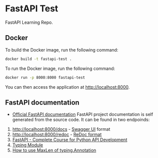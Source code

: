 # FastAPI Test

FastAPI Learning Repo.

## Docker

To build the Docker image, run the following command:

```bash
docker build -t fastapi-test .
```

To run the Docker image, run the following command:

```bash
docker run -p 8000:8000 fastapi-test
```

You can then access the application at <http://localhost:8000>.

## FastAPI documentation

- [Official FastAPI documentation](https://fastapi.tiangolo.com/)
FastAPI project documentation is self generated from the source code. It can be found in two endpoinds:

1. <http://localhost:8000/docs> - [Swagger UI](https://swagger.io/tools/swagger-ui/) format
2. <http://localhost:8000/redoc> - [ReDoc format](https://github.com/Redocly/redoc)
3. [FastAPI - Complete Course for Python API Development](https://www.youtube.com/playlist?list=PL-2EBeDYMIbQghmnb865lpdmYyWU3I5F1)
4. [Typing Module](https://docs.python.org/3.13/library/typing.html#typing.Annotated)
5. [How to use MaxLen of typing.Annotation](https://stackoverflow.com/questions/68454202/how-to-use-maxlen-of-typing-annotation-of-python-3-9)